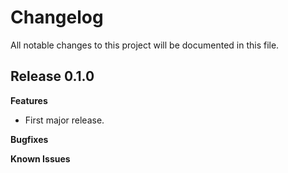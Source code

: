 # Changelog

All notable changes to this project will be documented in this file.

## Release 0.1.0

**Features**

* First major release.

**Bugfixes**

**Known Issues**
